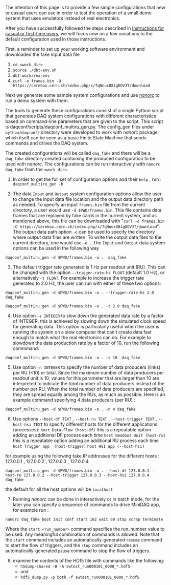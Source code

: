 The intention of this page is to provide a few simple configurations that new or casual users can use in order to test the operation of a small demo system that uses emulators instead of real electronics.

After you have successfully followed the steps described in [Instructions for casual or first-time users](InstructionsForCasualUsers.md), we will focus now on a few variations to the default configuration used in those instructions.

First, a reminder to set up your working software environment and downloaded the fake input data file
1. `cd <work_dir>`
2. `source ./dbt-env.sh`
4. `dbt-workarea-env`
5. `curl -o frames.bin -O https://cernbox.cern.ch/index.php/s/7qNnuxD8igDOVJT/download`

Next we generate some sample system configurations and use _[nanorc](https://dune-daq-sw.readthedocs.io/en/latest/packages/nanorc/)_ to run a demo system with them.

The tools to generate these configurations consist of a single Python script that generates DAQ system configurations with different characteristics based on command-line parameters that are given to the script. This script is daqconf/scripts/daqconf_multiru_gen.py.
The config_gen files under `python/daqconf/` directory were developed to work with _nanorc_ package, which itself can be seen as a basic Finite State Machine that sends commands and drives the DAQ system.

The created configurations will be called `daq_fake` and there will be a `daq_fake` directory created containing the produced configuration to be used with  _nanorc_.
The configurations can be run interactively with `nanorc daq_fake` from the `<work_dir>`.

1) In order to get the full set of configuration options and their `help` , run :
`daqconf_multiru_gen -h`

2) The data `Input` and `Output` system configuration options allow the user to change the input data file location and the output data directory path as needed. To specify an input `frames.bin` file from the current directory, a user would use `-d $PWD/frames.bin`. This file contains data frames that are replayed by fake cards in the current system, and as mentioned above, this file can be downloaded with "`curl -o frames.bin -O https://cernbox.cern.ch/index.php/s/7qNnuxD8igDOVJT/download`". The output data path option `-o` can be used to specify the directory where output data files are written.  To write the output data files to the current directory, one would use `-o .`
The `Input` and `Output` data system options can be used in the following way

`daqconf_multiru_gen -d $PWD/frames.bin -o .  daq_fake`

3) The default trigger rate generated is 1 Hz per readout unit (RU). This can be changed with the option `--trigger-rate-hz FLOAT` (default 1.0 Hz), or alternatively `-t FLOAT`. For example to increase the trigger rate generated to 2.0 Hz, the user can run with either of these two options:

`daqconf_multiru_gen -d $PWD/frames.bin -o . --trigger-rate-hz 2.0  daq_fake`

`daqconf_multiru_gen -d $PWD/frames.bin -o . -t 2.0 daq_fake`


4) Use option `-s INTEGER` to slow down the generated data rate by a factor of INTEGER, this is achieved by slowing down the simulated clock speed for generating data. This option is particularly useful when the user is running the system on a slow computer that can't create data fast enough to match what the real electronics can do. For example to slowdown the data production rate by a factor of 10, run the following commmand:

`daqconf_multiru_gen -d $PWD/frames.bin -o . -s 10  daq_fake`


5) Use option `-n INTEGER` to specify the number of data producers (links) per RU (<10) or total. Since the maximum number of data producers per readout unit is 10, values for this parameter that are larger than 10 are interpreted to indicate the _total_ number of data producers instead of the number per RU. When the total number of data producers are specified, they are spread equally among the RUs, as much as possible.
Here is an example command specifying 4 data producers (per RU) :

`daqconf_multiru_gen -d $PWD/frames.bin -o . -n 4 daq_fake`


6) Use options `--host-df TEXT` , `--host-ru TEXT` , `--host-trigger TEXT` , `--host-hsi TEXT`  to specify different hosts for the different applications (processes):
`host Data-Flow (host-df)` this is a repeatable option adding an additional DF process each time
`host Readout Unit (host-ru)` this is a repeatable option adding an additional RU process each time
`host Trigger app  (host-trigger)`
`host HSI app (--host-hsi)`

for example using the following fake IP addresses for the different hosts :  127.0.0.1 , 127.0.0.2 , 127.0.0.3 , 127.0.0.4

`daqconf_multiru_gen -d $PWD/frames.bin -o . --host-df 127.0.0.1 --host-ru 127.0.0.2 --host-trigger 127.0.0.3 --host-hsi 127.0.0.4  daq_fake`

the default for all the host options will be `localhost`

7) Running _nanorc_ can be done in interactively or in batch mode, for the later you can specify a sequence of commands to drive MiniDAQ app, for example run :

 `nanorc daq_fake boot init conf start 102 wait 60 stop scrap terminate`

Where the `start <run_number>` command specifies the run_number value to be used.
Any meaningful combination of commands is allowed.  Note that the `start` command includes an automatically-generated `resume` command to start the flow of triggers, and the `stop` command includes an automatically-generated `pause` command to stop the flow of triggers.


8) examine the contents of the HDf5 file with commands like the following:
   * `h5dump-shared -H -A swtest_run000101_0000_*.hdf5`
   * and
   * `hdf5_dump.py -p both -f swtest_run000101_0000_*.hdf5`
